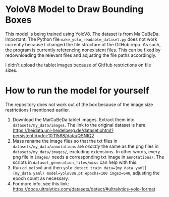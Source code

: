 # YoloV8 Model to Draw Bounding Boxes
This model is being trained using YoloV8. The dataset is from MaiCuBeDa. 
Important: The Python file `make_yolo_readable_dataset.py` does not work currently because I changed the file structure of the GitHub repo. As such, the program is currently referencing nonexistent files. This can be fixed by redownloading the relevant files and adjusting the file paths accordingly.

I didn't upload the tablet images because of GitHub restrictions on file sizes.

# How to run the model for yourself
The repository does not work out of the box because of the image size restrictions I mentioned earlier. 
1) Download the MaiCuBeDa tablet images. Extract them into `datasets/my_data/images`. The link to the original dataset is here: https://heidata.uni-heidelberg.de/dataset.xhtml?persistentId=doi:10.11588/data/QSNIQ2
2) Mass rename the image files so that the txt files in `datasets/my_data/annotations` are *exactly* the same as the png files in `datasets/my_data/images/`, excluding extensions. In other words, every png file in `images/` needs a corresponding txt image in `annotations/`. The scripts in `dataset_generation_files/misc` can help with this.
3) Run `cd yolov8` and then `yolo detect train data=[my_data yaml](my_data.yaml) model=yolov8n.pt epochs=100 imgsz=640`, adjusting the epoch count as necessary.
4) For more info, see this link: https://docs.ultralytics.com/datasets/detect/#ultralytics-yolo-format
